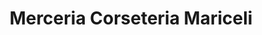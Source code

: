 ---
title: "Merceria Corseteria Mariceli"
url: /benifaio/merceria-corseteria-mariceli/
shop: Nähzubehör
---